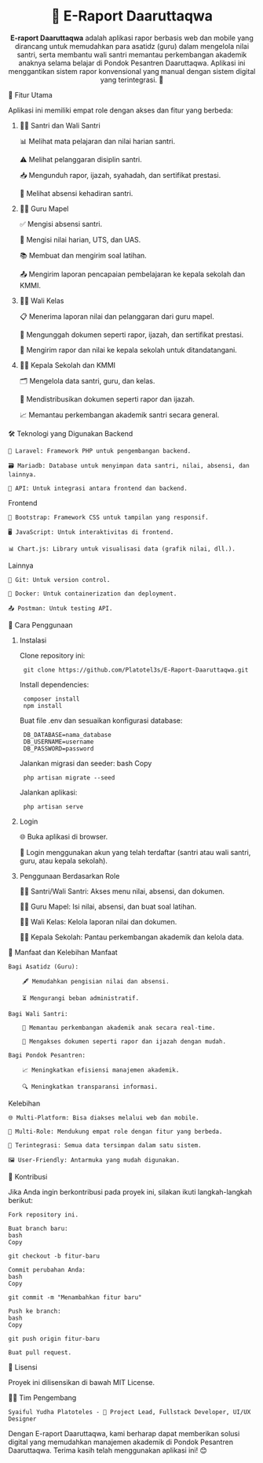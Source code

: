 <h1 align="center">📘 E-Raport Daaruttaqwa</h1><p align="center"> <strong>E-raport Daaruttaqwa</strong> adalah aplikasi rapor berbasis web dan mobile yang dirancang untuk memudahkan para asatidz (guru) dalam mengelola nilai santri, serta membantu wali santri memantau perkembangan akademik anaknya selama belajar di Pondok Pesantren Daaruttaqwa. Aplikasi ini menggantikan sistem rapor konvensional yang manual dengan sistem digital yang terintegrasi. 🚀 </p>
🌟 Fitur Utama

Aplikasi ini memiliki empat role dengan akses dan fitur yang berbeda:
1. 👨‍🎓 Santri dan Wali Santri

    📊 Melihat mata pelajaran dan nilai harian santri.

    ⚠️ Melihat pelanggaran disiplin santri.

    📥 Mengunduh rapor, ijazah, syahadah, dan sertifikat prestasi.

    📅 Melihat absensi kehadiran santri.

2. 👩‍🏫 Guru Mapel

    ✅ Mengisi absensi santri.

    📝 Mengisi nilai harian, UTS, dan UAS.

    📚 Membuat dan mengirim soal latihan.

    📤 Mengirim laporan pencapaian pembelajaran ke kepala sekolah dan KMMI.

3. 🧑‍🏫 Wali Kelas

    📋 Menerima laporan nilai dan pelanggaran dari guru mapel.

    📄 Mengunggah dokumen seperti rapor, ijazah, dan sertifikat prestasi.

    📩 Mengirim rapor dan nilai ke kepala sekolah untuk ditandatangani.

4. 👨‍💼 Kepala Sekolah dan KMMI

    🗂️ Mengelola data santri, guru, dan kelas.

    📑 Mendistribusikan dokumen seperti rapor dan ijazah.

    📈 Memantau perkembangan akademik santri secara general.

🛠️ Teknologi yang Digunakan
Backend

    🐘 Laravel: Framework PHP untuk pengembangan backend.

    🗃️ Mariadb: Database untuk menyimpan data santri, nilai, absensi, dan lainnya.

    🔗 API: Untuk integrasi antara frontend dan backend.

Frontend

    🎨 Bootstrap: Framework CSS untuk tampilan yang responsif.

    🖥️ JavaScript: Untuk interaktivitas di frontend.

    📊 Chart.js: Library untuk visualisasi data (grafik nilai, dll.).

Lainnya

    🐙 Git: Untuk version control.

    🐳 Docker: Untuk containerization dan deployment.

    📤 Postman: Untuk testing API.

🚀 Cara Penggunaan
1. Instalasi

    Clone repository ini:

        git clone https://github.com/Platotel3s/E-Raport-Daaruttaqwa.git

    Install dependencies:

        composer install
        npm install

    Buat file .env dan sesuaikan konfigurasi database:

        DB_DATABASE=nama_database
        DB_USERNAME=username
        DB_PASSWORD=password

    Jalankan migrasi dan seeder:
    bash
    Copy

        php artisan migrate --seed

    Jalankan aplikasi:

        php artisan serve

2. Login

    🌐 Buka aplikasi di browser.

    🔑 Login menggunakan akun yang telah terdaftar (santri atau wali santri, guru, atau kepala sekolah).

3. Penggunaan Berdasarkan Role

    👨‍🎓 Santri/Wali Santri: Akses menu nilai, absensi, dan dokumen.

    👩‍🏫 Guru Mapel: Isi nilai, absensi, dan buat soal latihan.

    🧑‍🏫 Wali Kelas: Kelola laporan nilai dan dokumen.

    👨‍💼 Kepala Sekolah: Pantau perkembangan akademik dan kelola data.

🌟 Manfaat dan Kelebihan
Manfaat

    Bagi Asatidz (Guru):

        🖋️ Memudahkan pengisian nilai dan absensi.

        ⏳ Mengurangi beban administratif.

    Bagi Wali Santri:

        👀 Memantau perkembangan akademik anak secara real-time.

        📂 Mengakses dokumen seperti rapor dan ijazah dengan mudah.

    Bagi Pondok Pesantren:

        📈 Meningkatkan efisiensi manajemen akademik.

        🔍 Meningkatkan transparansi informasi.

Kelebihan

    🌐 Multi-Platform: Bisa diakses melalui web dan mobile.

    👥 Multi-Role: Mendukung empat role dengan fitur yang berbeda.

    🔗 Terintegrasi: Semua data tersimpan dalam satu sistem.

    🖼️ User-Friendly: Antarmuka yang mudah digunakan.

🤝 Kontribusi

Jika Anda ingin berkontribusi pada proyek ini, silakan ikuti langkah-langkah berikut:

    Fork repository ini.

    Buat branch baru:
    bash
    Copy

    git checkout -b fitur-baru

    Commit perubahan Anda:
    bash
    Copy

    git commit -m "Menambahkan fitur baru"

    Push ke branch:
    bash
    Copy

    git push origin fitur-baru

    Buat pull request.

📜 Lisensi

Proyek ini dilisensikan di bawah MIT License.

👨‍💻 Tim Pengembang

    Syaiful Yudha Platoteles - 🚀 Project Lead, Fullstack Developer, UI/UX Designer

Dengan E-raport Daaruttaqwa, kami berharap dapat memberikan solusi digital yang memudahkan manajemen akademik di Pondok Pesantren Daaruttaqwa. Terima kasih telah menggunakan aplikasi ini! 😊

